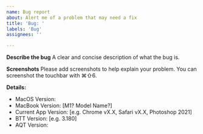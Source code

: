```yaml
---
name: Bug report
about: Alert me of a problem that may need a fix
title: 'Bug: '
labels: 'Bug'
assignees: ''

---
```


**Describe the bug**
A clear and concise description of what the bug is.

**Screenshots**
Please add screenshots to help explain your problem. You can screenshot the touchbar with ⌘⇧6.

**Details:**
 - MacOS Version: 
 - MacBook Version: [M1? Model Name?]
 - Current App Version: [e.g. Chrome vX.X, Safari vX.X, Photoshop 2021]
 - BTT Version: [e.g. 3.180]
 - AQT Version: 
